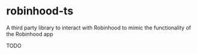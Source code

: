 # robinhood-ts

A third party library to interact with Robinhood to mimic the functionality of the Robinhood app

TODO
